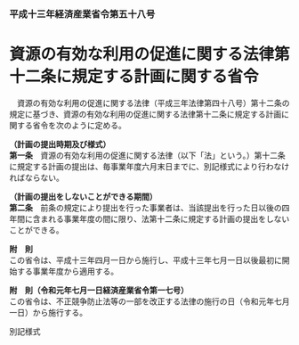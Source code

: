 ### 平成十三年経済産業省令第五十八号  
# 資源の有効な利用の促進に関する法律第十二条に規定する計画に関する省令  
　資源の有効な利用の促進に関する法律（平成三年法律第四十八号）第十二条の規定に基づき、資源の有効な利用の促進に関する法律第十二条に規定する計画に関する省令を次のように定める。  
  
**（計画の提出時期及び様式）**  
**第一条**　資源の有効な利用の促進に関する法律（以下「法」という。）第十二条に規定する計画の提出は、毎事業年度六月末日までに、別記様式により行わなければならない。  
  
**（計画の提出をしないことができる期間）**  
**第二条**　前条の規定により提出を行った事業者は、当該提出を行った日以後の四年間に含まれる事業年度の間に限り、法第十二条に規定する計画の提出をしないことができる。  
  
**附　則**  
この省令は、平成十三年四月一日から施行し、平成十三年七月一日以後最初に開始する事業年度から適用する。  
  
**附　則（令和元年七月一日経済産業省令第一七号）**  
この省令は、不正競争防止法等の一部を改正する法律の施行の日（令和元年七月一日）から施行する。  
  
別記様式
          
        